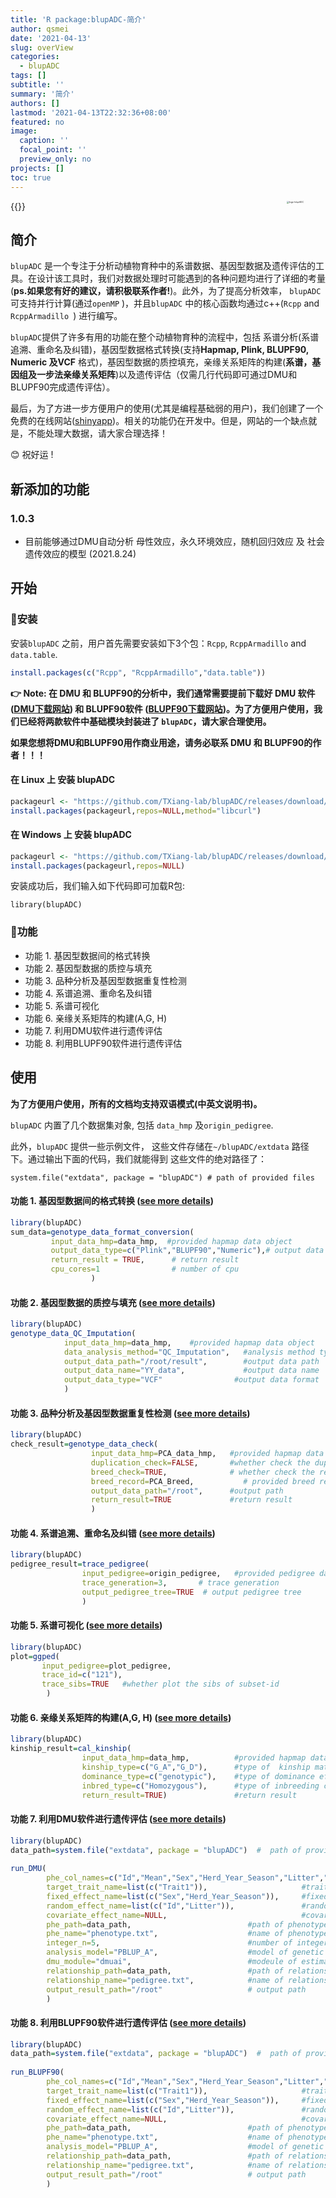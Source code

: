 ```yaml
---
title: 'R package:blupADC-简介'
author: qsmei
date: '2021-04-13'
slug: overView
categories:
  - blupADC
tags: []
subtitle: ''
summary: '简介'
authors: []
lastmod: '2021-04-13T22:32:36+08:00'
featured: no
image:
  caption: ''
  focal_point: ''
  preview_only: no
projects: []
toc: true
---
```


{{<toc>}}<img src="https://qsmei-markdown.oss-cn-shanghai.aliyuncs.com/markdown-img/20210617165506.png" alt="logo-blupADC"  height="250" align="right" style="zoom:25%;" />

## 简介

`blupADC` 是一个专注于分析动植物育种中的系谱数据、基因型数据及遗传评估的工具。在设计该工具时，我们对数据处理时可能遇到的各种问题均进行了详细的考量(**ps.如果您有好的建议，请积极联系作者!**)。此外，为了提高分析效率， `blupADC` 可支持并行计算(通过`openMP` )，并且`blupADC` 中的核心函数均通过c++(`Rcpp` and `RcppArmadillo `) 进行编写。

`blupADC`提供了许多有用的功能在整个动植物育种的流程中，包括 系谱分析(系谱追溯、重命名及纠错)，基因型数据格式转换(支持**Hapmap, Plink, BLUPF90, Numeric 及VCF** 格式)，基因型数据的质控填充，亲缘关系矩阵的构建(**系谱，基因组及一步法亲缘关系矩阵**)以及遗传评估（仅需几行代码即可通过DMU和BLUPF90完成遗传评估）。

最后，为了方进一步方便用户的使用(尤其是编程基础弱的用户)，我们创建了一个免费的在线网站([shinyapp](http://47.95.251.15:443/blupADC/))。相关的功能仍在开发中。但是，网站的一个缺点就是，不能处理大数据，请大家合理选择！

😊 祝好运 ! 

## 新添加的功能 

### 1.0.3

- 目前能够通过DMU自动分析 母性效应，永久环境效应，随机回归效应 及 社会遗传效应的模型 (2021.8.24)

## 开始

### 🙊安装

 安装`blupADC` 之前，用户首先需要安装如下3个包：`Rcpp`, `RcppArmadillo` and `data.table`.

```R
install.packages(c("Rcpp", "RcppArmadillo","data.table"))
```

**👉 Note:  在 DMU 和 BLUPF90的分析中，我们通常需要提前下载好 DMU 软件 ([DMU下载网站](https://dmu.ghpc.au.dk/dmu/))  和 BLUPF90软件 ([BLUPF90下载网站](http://nce.ads.uga.edu/html/projects/programs/))。为了方便用户使用，我们已经将两款软件中基础模块封装进了 `blupADC`，请大家合理使用。**

**如果您想将DMU和BLUPF90用作商业用途，请务必联系 DMU 和 BLUPF90的作者！！！** 

#### 在 Linux 上 安装 blupADC

```R
packageurl <- "https://github.com/TXiang-lab/blupADC/releases/download/V1.0.3/blupADC_1.0.3_R_x86_64-pc-linux-gnu.tar.gz"
install.packages(packageurl,repos=NULL,method="libcurl")
```

#### 在 Windows 上 安装 blupADC

```R
packageurl <- "https://github.com/TXiang-lab/blupADC/releases/download/V1.0.3/blupADC_1.0.3.zip"
install.packages(packageurl,repos=NULL)
```

安装成功后，我们输入如下代码即可加载R包:

``` {.r}
library(blupADC)
```

### 🙊功能

-   功能 1. 基因型数据间的格式转换
-   功能 2. 基因型数据的质控与填充
-   功能 3. 品种分析及基因型数据重复性检测
-   功能 4. 系谱追溯、重命名及纠错
-   功能 5. 系谱可视化
-   功能 6. 亲缘关系矩阵的构建(A,G, H)
-   功能 7. 利用DMU软件进行遗传评估
-   功能 8. 利用BLUPF90软件进行遗传评估

## 使用

**为了方便用户使用，所有的文档均支持双语模式(中英文说明书)。**

`blupADC` 内置了几个数据集对象, 包括 `data_hmp` 及`origin_pedigree`.

此外，`blupADC`  提供一些示例文件， 这些文件存储在`~/blupADC/extdata` 路径下。通过输出下面的代码，我们就能得到 这些文件的绝对路径了：

``` {.r}
system.file("extdata", package = "blupADC") # path of provided files
```

#### 功能 1. 基因型数据间的格式转换 ([see more details](https://qsmei.netlify.app/zh/post/blupadc/))

``` R
library(blupADC)
sum_data=genotype_data_format_conversion(
         input_data_hmp=data_hmp,  #provided hapmap data object 
         output_data_type=c("Plink","BLUPF90","Numeric"),# output data format
         return_result = TRUE,      # return result 
         cpu_cores=1                # number of cpu 
                  )
```

#### 功能 2. 基因型数据的质控与填充 ([see more details](https://qsmei.netlify.app/zh/post/feature-2-qc_imputation/qc_imputation/))

``` R
library(blupADC)
genotype_data_QC_Imputation(
            input_data_hmp=data_hmp,    #provided hapmap data object
            data_analysis_method="QC_Imputation",   #analysis method type,QC + imputatoin
            output_data_path="/root/result",        #output data path
            output_data_name="YY_data",             #output data name
            output_data_type="VCF"                #output data format 
            )                       
```

#### 功能 3. 品种分析及基因型数据重复性检测 ([see more details](https://qsmei.netlify.app/zh/post/feature-3-overlap_pca/blupadc/))

``` R
library(blupADC)
check_result=genotype_data_check(
                  input_data_hmp=PCA_data_hmp,   #provided hapmap data object
                  duplication_check=FALSE,       #whether check the duplication of genotype
                  breed_check=TRUE,              # whether check the record of breed
                  breed_record=PCA_Breed,           # provided breed record
                  output_data_path="/root",      #output path
                  return_result=TRUE             #return result 
                  )
```

#### 功能 4. 系谱追溯、重命名及纠错 ([see more details](https://qsmei.netlify.app/zh/post/feature-4-trace_pedigree/pedigree/))

``` R
library(blupADC)
pedigree_result=trace_pedigree(
                input_pedigree=origin_pedigree,   #provided pedigree data object
                trace_generation=3,       # trace generation
                output_pedigree_tree=TRUE  # output pedigree tree
                )  
```

#### 功能 5. 系谱可视化 ([see more details](https://qsmei.netlify.app/zh/post/feature-5-visualize_pedigree/pedigree/))

``` R
library(blupADC)
plot=ggped(
       input_pedigree=plot_pedigree,
       trace_id=c("121"),
       trace_sibs=TRUE   #whether plot the sibs of subset-id  
        ) 
```

#### 功能 6. 亲缘关系矩阵的构建(A,G, H)  ([see more details](https://qsmei.netlify.app/zh/post/feature-6-kinship_matrix/relationship_matrix/))

``` R
library(blupADC)
kinship_result=cal_kinship(
                input_data_hmp=data_hmp,          #provided hapmap data object
                kinship_type=c("G_A","G_D"),      #type of  kinship matrix
                dominance_type=c("genotypic"),    #type of dominance effect
                inbred_type=c("Homozygous"),      #type of inbreeding coefficients
                return_result=TRUE)               #return result              
```

#### 功能 7. 利用DMU软件进行遗传评估 ([see more details](https://qsmei.netlify.app/zh/post/feature-7-run_dmu/run_dmu/))

``` R
library(blupADC)
data_path=system.file("extdata", package = "blupADC")  #  path of provided files 
  
run_DMU(
        phe_col_names=c("Id","Mean","Sex","Herd_Year_Season","Litter","Trait1","Trait2","Age"), # colnames of phenotype 
        target_trait_name=list(c("Trait1")),                     #trait name 
        fixed_effect_name=list(c("Sex","Herd_Year_Season")),     #fixed effect name
        random_effect_name=list(c("Id","Litter")),               #random effect name
        covariate_effect_name=NULL,                              #covariate effect name
        phe_path=data_path,                          #path of phenotype file
        phe_name="phenotype.txt",                    #name of phenotype file
        integer_n=5,                                 #number of integer variable 
        analysis_model="PBLUP_A",                    #model of genetic evaluation
        dmu_module="dmuai",                          #modeule of estimating variance components 
        relationship_path=data_path,                 #path of relationship file 
        relationship_name="pedigree.txt",            #name of relationship file 
        output_result_path="/root"                   # output path 
        )
```

#### 功能 8. 利用BLUPF90软件进行遗传评估 ([see more details](https://qsmei.netlify.app/zh/post/feature-8-run_blupf90/blupf90/))

``` R
library(blupADC)
data_path=system.file("extdata", package = "blupADC")  #  path of provided files 
  
run_BLUPF90(
        phe_col_names=c("Id","Mean","Sex","Herd_Year_Season","Litter","Trait1","Trait2","Age"), # colnames of phenotype 
        target_trait_name=list(c("Trait1")),                     #trait name 
        fixed_effect_name=list(c("Sex","Herd_Year_Season")),     #fixed effect name
        random_effect_name=list(c("Id","Litter")),               #random effect name
        covariate_effect_name=NULL,                              #covariate effect name
        phe_path=data_path,                          #path of phenotype file
        phe_name="phenotype.txt",                    #name of phenotype file
        analysis_model="PBLUP_A",                    #model of genetic evaluation
        relationship_path=data_path,                 #path of relationship file 
        relationship_name="pedigree.txt",            #name of relationship file 
        output_result_path="/root"                   # output path 
        )    
```
